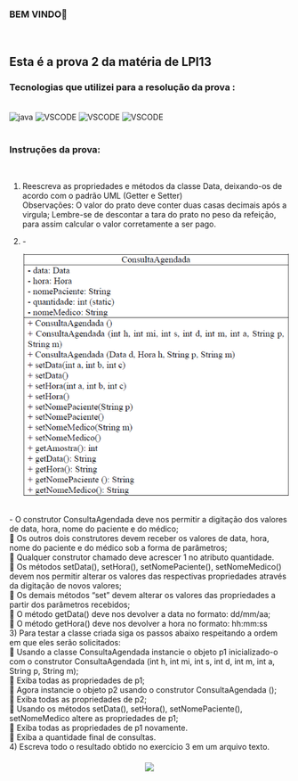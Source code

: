 ### BEM VINDO👋
<br>

## Esta é a prova 2 da matéria de LPI13



### Tecnologias que utilizei para a resolução da prova  :
<div style="display: inline_block">
<br/>
<img alt="java" src="https://img.shields.io/badge/Java-ED8B00?style=for-the-badge&logo=openjdk&logoColor=white" align = "center">
<img alt="VSCODE" src="https://img.shields.io/badge/Made%20for-VSCode-1f425f.svg" align = "center">
<img alt="VSCODE" src=	"https://img.shields.io/badge/GitHub-100000?style=for-the-badge&logo=github&logoColor=white" align = "center">
<img alt="VSCODE" src=	"https://img.shields.io/badge/GIT-E44C30?style=for-the-badge&logo=git&logoColor=white" align = "center">
</div>
<br/>

### Instruções da prova:
<br/>

1) Reescreva as propriedades e métodos da classe Data, deixando-os de acordo com
o padrão UML (Getter e Setter) <br/>
Observações: O valor do prato deve conter duas casas decimais após a virgula;
Lembre-se de descontar a tara do prato no peso da refeição, para assim calcular o
valor corretamente a ser pago.

2) -<center> <img class="imagem" src="./assets/ex2.png"> </center>
<br/>
- O construtor ConsultaAgendada deve nos permitir a digitação dos valores de data,
hora, nome do paciente e do médico; <br/>
 Os outros dois construtores devem receber os valores de data, hora, nome do
paciente e do médico sob a forma de parâmetros;<br/>
 Qualquer construtor chamado deve acrescer 1 no atributo quantidade. <br/>
 Os métodos setData(), setHora(), setNomePaciente(), setNomeMedico() devem nos
permitir alterar os valores das respectivas propriedades através da digitação de
novos valores; <br/>
 Os demais métodos “set” devem alterar os valores das propriedades a partir dos
parâmetros recebidos; <br/>
 O método getData() deve nos devolver a data no formato: dd/mm/aa; <br/>
 O método getHora() deve nos devolver a hora no formato: hh:mm:ss <br/>
3) Para testar a classe criada siga os passos abaixo respeitando a ordem em que eles
serão solicitados: <br/>
 Usando a classe ConsultaAgendada instancie o objeto p1 inicializado-o com o
construtor ConsultaAgendada (int h, int mi, int s, int d, int m, int a, String p, String
m); <br/>
 Exiba todas as propriedades de p1; <br/>
 Agora instancie o objeto p2 usando o construtor ConsultaAgendada (); <br/>
 Exiba todas as propriedades de p2; <br/>
 Usando os métodos setData(), setHora(), setNomePaciente(), setNomeMedico altere
as propriedades de p1; <br/>
 Exiba todas as propriedades de p1 novamente. <br/>
 Exiba a quantidade final de consultas. 
<br/>
4) Escreva todo o resultado obtido no exercício 3 em um arquivo texto. <br/>
<br/>
<div align="center">
<img src="https://c4c439014e.cbaul-cdnwnd.com/cbc8cf90a2bf052c0ff3a14185d6e71c/200000000-68d6f69d06/50000000.jpg?ph=c4c439014e" align ="center" height="150px">

